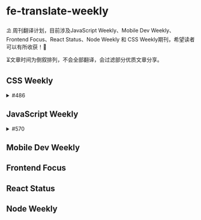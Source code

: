 # fe-translate-weekly
⛱ 周刊翻译计划，目前涉及JavaScript Weekly、Mobile Dev Weekly、Frontend Focus、React Status、Node Weekly 和 CSS Weekly期刊，希望读者可以有所收获！🥳

⏳文章时间为倒叙排列，不会全部翻译，会过滤部分优质文章分享。
## CSS Weekly
<details>
  <summary>
    #486
  </summary>
  
* [CSS中 :has() 选择器不仅仅是 “父选择器”](/CSS_Weekly/#486/has_selector.md)

</details>

## JavaScript Weekly
<details>
  <summary>
    #570
  </summary>
  
* [ES2021：特性速递](/JavaScript_Weekly/#570/ES2021_new_feature.md) 

</details>

## Mobile Dev Weekly

## Frontend Focus

## React Status

## Node Weekly
